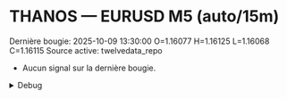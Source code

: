 # THANOS — EURUSD M5 (auto/15m)
Dernière bougie: 2025-10-09 13:30:00  O=1.16077  H=1.16125  L=1.16068  C=1.16115
Source active: twelvedata_repo

- Aucun signal sur la dernière bougie.

<details><summary>Debug</summary>

- TD_API_KEY manquant.

</details>